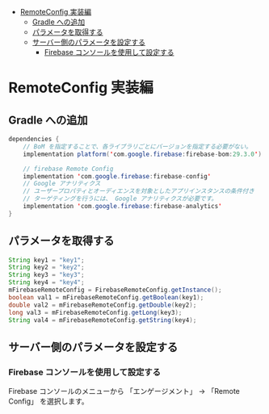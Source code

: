<!-- TOC START min:1 max:3 link:true asterisk:false update:true -->
- [RemoteConfig 実装編](#remoteconfig-実装編)
  - [Gradle への追加](#gradle-への追加)
  - [パラメータを取得する](#パラメータを取得する)
  - [サーバー側のパラメータを設定する](#サーバー側のパラメータを設定する)
    - [Firebase コンソールを使用して設定する](#firebase-コンソールを使用して設定する)
<!-- TOC END -->


# RemoteConfig 実装編

## Gradle への追加

```java
dependencies {
    // BoM を指定することで、各ライブラリごとにバージョンを指定する必要がない。
    implementation platform('com.google.firebase:firebase-bom:29.3.0')

    // firebase Remote Config
    implementation 'com.google.firebase:firebase-config'
    // Google アナリティクス
    // ユーザープロパティとオーディエンスを対象としたアプリインスタンスの条件付き
    // ターゲティングを行うには、 Google アナリティクスが必要です。
    implementation 'com.google.firebase:firebase-analytics'
}
```


## パラメータを取得する

```java
String key1 = "key1";
String key2 = "key2";
String key3 = "key3";
String key4 = "key4";
mFirebaseRemoteConfig = FirebaseRemoteConfig.getInstance();
boolean val1 = mFirebaseRemoteConfig.getBoolean(key1);
double val2 = mFirebaseRemoteConfig.getDouble(key2);
long val3 = mFirebaseRemoteConfig.getLong(key3);
String val4 = mFirebaseRemoteConfig.getString(key4);
```


## サーバー側のパラメータを設定する

### Firebase コンソールを使用して設定する

Firebase コンソールのメニューから 「エンゲージメント」 -> 「Remote Config」 を選択します。
